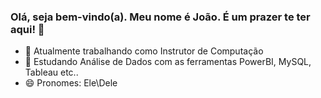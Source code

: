 ### Olá, seja bem-vindo(a). Meu nome é João. É um prazer te ter aqui! 👋

- 🔭 Atualmente trabalhando como Instrutor de Computação
- 🌱 Estudando Análise de Dados com as ferramentas PowerBI, MySQL, Tableau etc.. 
- 😄 Pronomes: Ele\Dele
